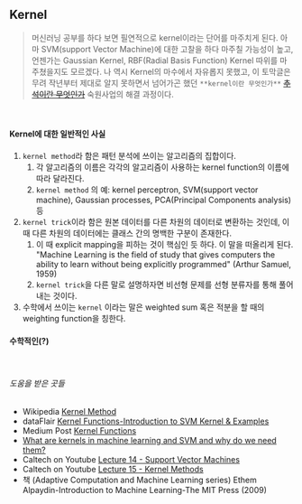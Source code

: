 ## Kernel

> 머신러닝 공부를 하다 보면 필연적으로 kernel이라는 단어를 마주치게 된다. 
아마 SVM(support Vector Machine)에 대한 고찰을 하다 마주칠 가능성이 높고, 
언젠가는 Gaussian Kernel, RBF(Radial Basis Function) Kernel 따위를 마주쳤을지도 모르겠다. 
나 역시 Kernel의 마수에서 자유롭지 못했고, 이 토막글은 무려 작년부터 제대로 알지 못하면서 넘어가곤 했던 ```**kernel이란 무엇인가**``` ~~[추석이란 무엇인가](http://news.khan.co.kr/kh_news/khan_art_view.html?art_id=201809211922005)~~ 숙원사업의 해결 과정이다.

<br>

#### Kernel에 대한 일반적인 사실 
1. ```kernel method```라 함은 패턴 분석에 쓰이는 알고리즘의 집합이다.
    1. 각 알고리즘의 이름은 각각의 알고리즘이 사용하는 kernel function의 이름에 따라 달라진다.
    2. ```kernel method``` 의 예: kernel perceptron, SVM(support vector machine), Gaussian processes, PCA(Principal Components analysis) 등
2. ```kernel trick```이라 함은 원본 데이터를 다른 차원의 데이터로 변환하는 것인데, 이 때 다른 차원의 데이터에는 클래스 간의 명백한 구분이 존재한다.
    1. 이 때 explicit mapping을 피하는 것이 핵심인 듯 하다. 이 말을 떠올리게 된다. "Machine Learning is the field of study that gives computers the ability to learn without being explicitly programmed" (Arthur Samuel, 1959)
    2. ```kernel trick```을 다른 말로 설명하자면 비선형 문제를 선형 분류자를 통해 풀어내는 것이다.
3. 수학에서 쓰이는 ```kernel``` 이라는 말은 weighted sum 혹은 적분을 할 때의 weighting function을 칭한다. 


#### 수학적인(?) 

<br>

###### 도움을 받은 곳들  
- Wikipedia [Kernel Method](https://en.wikipedia.org/wiki/Kernel_method)
- dataFlair [Kernel Functions-Introduction to SVM Kernel & Examples](https://data-flair.training/blogs/svm-kernel-functions/)
- Medium Post [Kernel Functions](https://towardsdatascience.com/kernel-function-6f1d2be6091)
- [What are kernels in machine learning and SVM and why do we need them?](https://www.quora.com/What-are-kernels-in-machine-learning-and-SVM-and-why-do-we-need-them/answer/Lili-Jiang?srid=oOgT)
- Caltech on Youtube [Lecture 14 - Support Vector Machines](https://youtu.be/eHsErlPJWUU)
- Caltech on Youtube [Lecture 15 - Kernel Methods](https://youtu.be/XUj5JbQihlU)
- 책 (Adaptive Computation and Machine Learning series) Ethem Alpaydin-Introduction to Machine Learning-The MIT Press (2009)  
